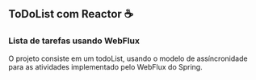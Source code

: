 ## ToDoList com Reactor :coffee:

### Lista de tarefas usando WebFlux
<p align="left">
O projeto consiste em um todoList, usando o modelo de assíncronidade para as atividades implementado pelo WebFlux do Spring.
